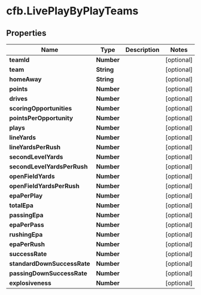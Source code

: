 # cfb.LivePlayByPlayTeams

## Properties
Name | Type | Description | Notes
------------ | ------------- | ------------- | -------------
**teamId** | **Number** |  | [optional] 
**team** | **String** |  | [optional] 
**homeAway** | **String** |  | [optional] 
**points** | **Number** |  | [optional] 
**drives** | **Number** |  | [optional] 
**scoringOpportunities** | **Number** |  | [optional] 
**pointsPerOpportunity** | **Number** |  | [optional] 
**plays** | **Number** |  | [optional] 
**lineYards** | **Number** |  | [optional] 
**lineYardsPerRush** | **Number** |  | [optional] 
**secondLevelYards** | **Number** |  | [optional] 
**secondLevelYardsPerRush** | **Number** |  | [optional] 
**openFieldYards** | **Number** |  | [optional] 
**openFieldYardsPerRush** | **Number** |  | [optional] 
**epaPerPlay** | **Number** |  | [optional] 
**totalEpa** | **Number** |  | [optional] 
**passingEpa** | **Number** |  | [optional] 
**epaPerPass** | **Number** |  | [optional] 
**rushingEpa** | **Number** |  | [optional] 
**epaPerRush** | **Number** |  | [optional] 
**successRate** | **Number** |  | [optional] 
**standardDownSuccessRate** | **Number** |  | [optional] 
**passingDownSuccessRate** | **Number** |  | [optional] 
**explosiveness** | **Number** |  | [optional] 


